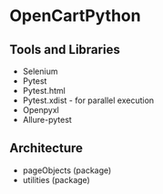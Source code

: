 # OpenCartPython
## Tools and Libraries
* Selenium
* Pytest
* Pytest.html
* Pytest.xdist - for parallel execution
* Openpyxl
* Allure-pytest

## Architecture
* pageObjects (package)
* utilities (package)